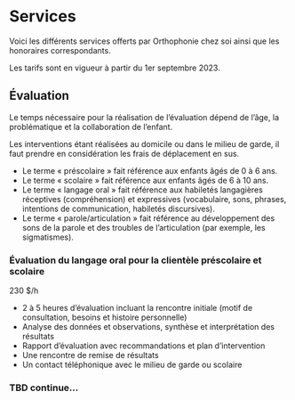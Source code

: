 # Services

Voici les différents services offerts par Orthophonie chez soi ainsi que les honoraires correspondants.

Les tarifs sont en vigueur à partir du 1er septembre 2023.

## Évaluation

Le temps nécessaire pour la réalisation de l’évaluation dépend de l’âge, la problématique et la collaboration de l’enfant.

Les interventions étant réalisées au domicile ou dans le milieu de garde, il faut prendre en considération les frais de déplacement en sus.

* Le terme « préscolaire » fait référence aux enfants âgés de 0 à 6 ans.
* Le terme « scolaire » fait référence aux enfants âgés de 6 à 10 ans.
* Le terme « langage oral » fait référence aux habiletés langagières réceptives (compréhension) et expressives (vocabulaire, sons, phrases, intentions de communication, habiletés discursives).
* Le terme « parole/articulation » fait référence au développement des sons de la parole et des troubles de l’articulation (par exemple, les sigmatismes).

### Évaluation du langage oral pour la clientèle préscolaire et scolaire

230 $/h

* 2 à 5 heures d’évaluation incluant la rencontre initiale (motif de consultation, besoins et histoire personnelle)
* Analyse des données et observations, synthèse et interprétation des résultats
* Rapport d’évaluation avec recommandations et plan d’intervention
* Une rencontre de remise de résultats
* Un contact téléphonique avec le milieu de garde ou scolaire

### TBD continue...